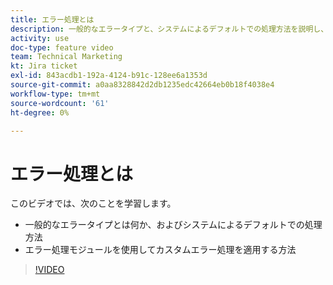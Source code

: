 ```yaml
---
title: エラー処理とは
description: 一般的なエラータイプと、システムによるデフォルトでの処理方法を説明し、次に [!DNL Adobe Workfront Fusion].
activity: use
doc-type: feature video
team: Technical Marketing
kt: Jira ticket
exl-id: 843acdb1-192a-4124-b91c-128ee6a1353d
source-git-commit: a0aa8328842d2db1235edc42664eb0b18f4038e4
workflow-type: tm+mt
source-wordcount: '61'
ht-degree: 0%

---
```


# エラー処理とは

このビデオでは、次のことを学習します。

* 一般的なエラータイプとは何か、およびシステムによるデフォルトでの処理方法
* エラー処理モジュールを使用してカスタムエラー処理を適用する方法

>[!VIDEO](https://video.tv.adobe.com/v/335304/?quality=12)
